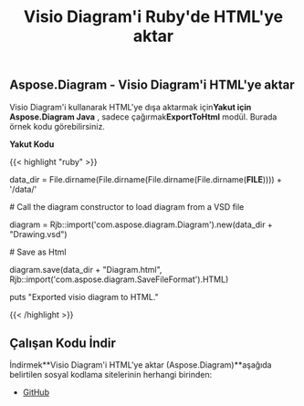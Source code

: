 ﻿---
title: Visio Diagram'i Ruby'de HTML'ye aktar
type: docs
weight: 20
url: /tr/java/export-visio-diagram-to-html-in-ruby/
---
## **Aspose.Diagram - Visio Diagram'i HTML'ye aktar**
 Visio Diagram'i kullanarak HTML'ye dışa aktarmak için**Yakut için Aspose.Diagram Java** , sadece çağırmak**ExportToHtml** modül. Burada örnek kodu görebilirsiniz.

**Yakut Kodu**

{{< highlight "ruby" >}}

 data_dir = File.dirname(File.dirname(File.dirname(File.dirname(__FILE__)))) + '/data/'

\# Call the diagram constructor to load diagram from a VSD file

diagram = Rjb::import('com.aspose.diagram.Diagram').new(data_dir + "Drawing.vsd")

\# Save as Html

diagram.save(data_dir + "Diagram.html", Rjb::import('com.aspose.diagram.SaveFileFormat').HTML)

puts "Exported visio diagram to HTML."

{{< /highlight >}}
## **Çalışan Kodu İndir**
 İndirmek**Visio Diagram'i HTML'ye aktar (Aspose.Diagram)**aşağıda belirtilen sosyal kodlama sitelerinin herhangi birinden:

- [GitHub](https://github.com/asposediagram/Aspose.Diagram-for-Java/blob/master/Plugins/Aspose_Diagram_Java_for_Ruby/lib/asposediagramjava/Export/exporttohtml.rb)
